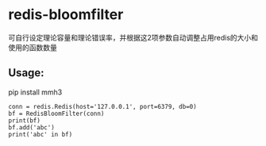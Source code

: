 # redis-bloomfilter
可自行设定理论容量和理论错误率，并根据这2项参数自动调整占用redis的大小和使用的函数数量

## Usage:

pip install mmh3

    conn = redis.Redis(host='127.0.0.1', port=6379, db=0)
    bf = RedisBloomFilter(conn)
    print(bf)
    bf.add('abc')
    print('abc' in bf)
